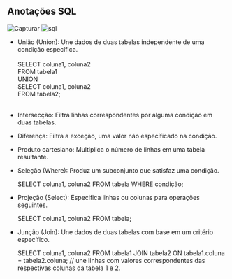 ## Anotações SQL

![Capturar](https://github.com/marcelopetroni/AnotacoesSQL/assets/105806830/c7f8240e-1d6b-41f0-bc46-2e0a523705ec)
![sql](https://github.com/marcelopetroni/AnotacoesSQL/assets/105806830/f7a0a6dd-fe14-4214-9058-6032c3d810dd)

- União (Union): Une dados de duas tabelas independente de uma condição específica. <br/>
  <br/>
  SELECT coluna1, coluna2<br/>
  FROM tabela1<br/>
  UNION<br/>
  SELECT coluna1, coluna2<br/>
  FROM tabela2;<br/>
  <br/>
- Intersecção: Filtra linhas correspondentes por alguma condição em duas tabelas.
- Diferença: Filtra a exceção, uma valor não específicado na condição.
- Produto cartesiano: Multiplica o número de linhas em uma tabela resultante.
- Seleção (Where): Produz um subconjunto que satisfaz uma condição.

  SELECT coluna1, coluna2
  FROM tabela
  WHERE condição;

- Projeção (Select): Especifica linhas ou colunas para operações seguintes.

  SELECT coluna1, coluna2
  FROM tabela;

- Junção (Join): Une dados de duas tabelas com base em um critério específico.

  SELECT coluna1, coluna2
  FROM tabela1
  JOIN tabela2 ON tabela1.coluna = tabela2.coluna; // une linhas com valores correspondentes das respectivas colunas da tabela 1 e 2.

